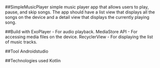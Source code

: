 ##SimpleMusicPlayer
simple music player app that allows users to play, pause, and skip songs. 
The app should have a list view that displays all the songs on the device and a detail view that displays the currently playing song. 

##Build with
ExoPlayer - For audio playback.
MediaStore API - For accessing media files on the device.
RecyclerView - For displaying the list of music tracks.

##Tool
Androidstudio

##Technologies used
Kotlin
 

 



